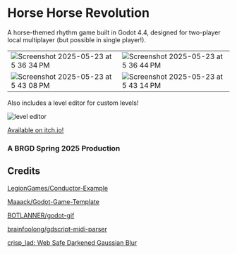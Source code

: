 # Horse Horse Revolution

A horse-themed rhythm game built in Godot 4.4, designed for two-player local multiplayer (but possible in single player!).

|  |  |
| ------------- | ------------- |
| ![Screenshot 2025-05-23 at 5 36 34 PM](https://github.com/user-attachments/assets/5340baf4-2a56-4db2-9dcf-b4615713043f) | ![Screenshot 2025-05-23 at 5 36 44 PM](https://github.com/user-attachments/assets/8fd7f159-7e72-4bc4-8fee-0bd4982353c8) |
| ![Screenshot 2025-05-23 at 5 43 08 PM](https://github.com/user-attachments/assets/7b686447-f576-4cdc-8bed-894b4707e436) | ![Screenshot 2025-05-23 at 5 43 14 PM](https://github.com/user-attachments/assets/491edd33-d06e-462e-8324-1eca46775d95) |

Also includes a level editor for custom levels!

![level editor](https://github.com/user-attachments/assets/6c89f7c2-8269-417c-b04a-c9c0d3bf46ee)

[Available on itch.io!](https://brownrisdgames.itch.io/horse-horse-revolution)

### A BRGD Spring 2025 Production

## Credits
[LegionGames/Conductor-Example](https://github.com/LegionGames/Conductor-Example/)

[Maaack/Godot-Game-Template](https://github.com/Maaack/Godot-Game-Template)

[BOTLANNER/godot-gif](https://github.com/BOTLANNER/godot-gif)

[brainfoolong/gdscript-midi-parser](https://github.com/brainfoolong/gdscript-midi-parser)

[crisp_lad: Web Safe Darkened Gaussian Blur](https://godotshaders.com/shader/web-safe-darkened-gaussian-blur/)
